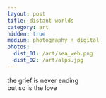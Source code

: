 ```yaml
---
layout: post
title: distant worlds
category: art
hidden: true
medium: photography + digital
photos: 
  dist_01: /art/sea_web.png
  dist_02: /art/alps.jpg
---
```


the grief is never ending<br>
but so is the love<br>
